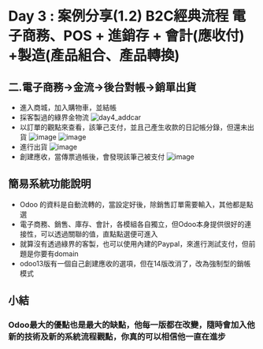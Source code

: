 # Day 3 : 案例分享(1.2) B2C經典流程 電子商務、POS + 進銷存 + 會計(應收付) +製造(產品組合、產品轉換)

## 二.電子商務->金流->後台對帳->銷單出貨
- 進入商城，加入購物車，並結帳
- 採客製過的綠界金物流
![day4_addcar](https://user-images.githubusercontent.com/1887931/133928046-3d5d1831-2899-4c30-a9a9-f6269c2ce214.gif)
- 以訂單的觀點來查看，該筆己支付，並且己產生收款的日記帳分錄，但還未出貨
![image](https://user-images.githubusercontent.com/1887931/133928406-92e6f5c6-716e-421e-b8fa-92920be89844.png)
![image](https://user-images.githubusercontent.com/1887931/133928428-9cb7f4ed-7a2e-46f9-8d5f-81e99da378f5.png)
- 進行出貨
  ![image](https://user-images.githubusercontent.com/1887931/133928526-29469272-fbc5-428b-b960-27acf2b82640.png)
- 創建應收，當傳票過帳後，會發現該筆己被支付
![image](https://user-images.githubusercontent.com/1887931/133928592-16e1aff7-d3b9-42fb-ad01-078e3f37a00e.png)

## 簡易系統功能說明
- Odoo 的資料是自動流轉的，當設定好後，除銷售訂單需要輸入，其他都是點選
- 電子商務、銷售、庫存、會計，各模組各自獨立，但Odoo本身提供很好的連接性，可以透過關聯的值，直點點選便可進入
- 就算沒有透過綠界的客製，也可以使用內建的Paypal，來進行測試支付，但前題是你要有domain
- odoo13版有一個自己創建應收的選項，但在14版改消了，改為強制型的銷帳模式

## 小結
### Odoo最大的優點也是最大的缺點，他每一版都在改變，隨時會加入他新的技術及新的系統流程觀點，你真的可以相信他一直在進步


